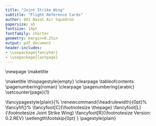 ```yaml
---
title: "Joint Strike Wing"
subtitle: "Flight Reference Cards"
author: 801 Naval Air Squadron
papersize: a5
fontsize: 14pt
fontfamily: charter
geometry: margin=0.25in
output: pdf_document
header-includes:
- \usepackage{fancyhdr}
- \usepackage{lastpage}
---
```

\newpage
\maketitle

\maketitle
\thispagestyle{empty}
\clearpage
\tableofcontents
\pagenumbering{roman}
\clearpage
\pagenumbering{arabic}
\setcounter{page}{1}

<!--- Define Headers and Footers --->
\fancypagestyle{plain}{%
  \renewcommand{\headrulewidth}{0pt}%
  \fancyhf{}%
  \fancyfoot[C]{\footnotesize \thepage}
  \fancyfoot[L]{\footnotesize Joint Strike Wing}
  \fancyfoot[R]{\footnotesize Version: 0.2.REV}
  \setlength\footskip{0pt}
}
\pagestyle{plain}
